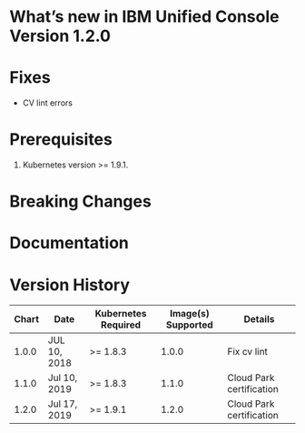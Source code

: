 # What’s new in IBM Unified Console Version 1.2.0


# Fixes
* CV lint errors

# Prerequisites
1. Kubernetes version >= 1.9.1.

# Breaking Changes

# Documentation

# Version History

| Chart | Date        | Kubernetes Required | Image(s) Supported         | Details                                                             |
| ----- | ----------- | ------------------- | -------------------------- | ------------------------------------------------------------------- | 
| 1.0.0 | JUL 10, 2018| >= 1.8.3            | 1.0.0   | Fix cv lint |
| 1.1.0 | Jul 10, 2019| >= 1.8.3            | 1.1.0   | Cloud Park certification |
| 1.2.0 | Jul 17, 2019| >= 1.9.1           | 1.2.0   | Cloud Park certification |
